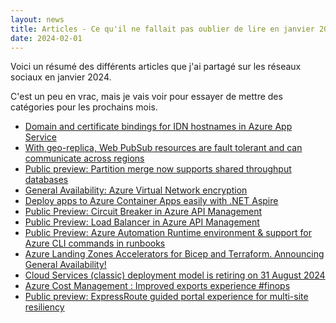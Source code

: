 ```yaml
---
layout: news
title: Articles - Ce qu'il ne fallait pas oublier de lire en janvier 2024
date: 2024-02-01
---
```


Voici un résumé des différents articles que j'ai partagé sur les réseaux sociaux en janvier 2024.

C'est un peu en vrac, mais je vais voir pour essayer de mettre des catégories pour les prochains mois.

- [Domain and certificate bindings for IDN hostnames in Azure App Service](https://techcommunity.microsoft.com/t5/apps-on-azure-blog/domain-and-certificate-bindings-for-idn-hostnames-in-azure-app/ba-p/4016358?WT.mc_id=AZ-MVP-4039694)
- [With geo-replica, Web PubSub resources are fault tolerant and can communicate across regions](https://techcommunity.microsoft.com/t5/apps-on-azure-blog/with-geo-replica-web-pubsub-resources-are-fault-tolerant-and-can/ba-p/4029482?WT.mc_id=AZ-MVP-4039694)
- [Public preview: Partition merge now supports shared throughput databases](https://azure.microsoft.com/en-us/updates/public-preview-partition-merge-now-supports-shared-throughput-databases/?WT.mc_id=AZ-MVP-4039694)
- [General Availability: Azure Virtual Network encryption](https://azure.microsoft.com/en-us/updates/general-availability-azure-virtual-network-encryption-2/?WT.mc_id=AZ-MVP-4039694)
- [Deploy apps to Azure Container Apps easily with .NET Aspire](https://techcommunity.microsoft.com/t5/apps-on-azure-blog/deploy-apps-to-azure-container-apps-easily-with-net-aspire/ba-p/4032711?WT.mc_id=AZ-MVP-4039694)
- [Public Preview: Circuit Breaker in Azure API Management](https://azure.microsoft.com/en-us/updates/public-preview-circuit-breaker-in-azure-api-management/?WT.mc_id=AZ-MVP-4039694)
- [Public Preview: Load Balancer in Azure API Management](https://azure.microsoft.com/en-us/updates/public-preview-load-balancer-in-azure-api-management/?WT.mc_id=AZ-MVP-4039694)
- [Public Preview: Azure Automation Runtime environment & support for Azure CLI commands in runbooks](https://azure.microsoft.com/en-us/updates/azure-automation-runtime-environment-azurecli-support/?WT.mc_id=AZ-MVP-4039694)
- [Azure Landing Zones Accelerators for Bicep and Terraform. Announcing General Availability!](https://techcommunity.microsoft.com/t5/azure-tools-blog/azure-landing-zones-accelerators-for-bicep-and-terraform/ba-p/4029866?WT.mc_id=AZ-MVP-4039694)
- [Cloud Services (classic) deployment model is retiring on 31 August 2024](https://azure.microsoft.com/en-us/updates/cloud-services-classic-retirement-announcement-jan2024/?WT.mc_id=AZ-MVP-4039694)
- [Azure Cost Management : Improved exports experience #finops](https://azure.microsoft.com/en-us/updates/improved-exports-experience/?WT.mc_id=AZ-MVP-4039694)
- [Public preview: ExpressRoute guided portal experience for multi-site resiliency](https://azure.microsoft.com/en-us/updates/exrguidedportalexperience/?WT.mc_id=AZ-MVP-4039694)

